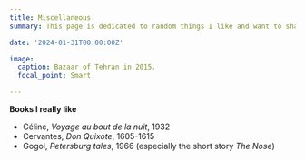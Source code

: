 ```yaml
---
title: Miscellaneous
summary: This page is dedicated to random things I like and want to share.

date: '2024-01-31T00:00:00Z'

image:
  caption: Bazaar of Tehran in 2015.
  focal_point: Smart

---
```


**Books I really like**
- Céline, *Voyage au bout de la nuit*, 1932
- Cervantes, *Don Quixote*, 1605-1615
- Gogol, *Petersburg tales*, 1966 (especially the short story *The Nose*)
